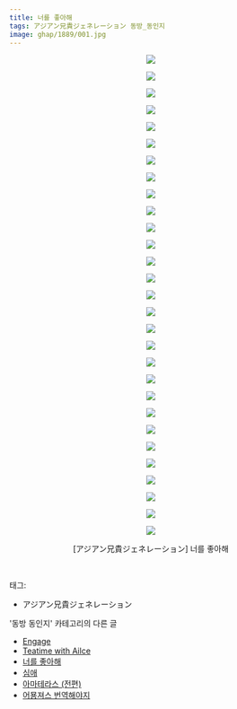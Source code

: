 ```yaml
---
title: 너를 좋아해
tags: アジアン兄貴ジェネレーション 동방_동인지
image: ghap/1889/001.jpg
---
```

<div class="article">
<p style="text-align: center; clear: none; float: none;"><img src="{{ site.nasurl }}/ghap/1889/001.jpg"/></p>
<p style="text-align: center; clear: none; float: none;"><img src="{{ site.nasurl }}/ghap/1889/002.jpg"/></p>
<p style="text-align: center; clear: none; float: none;"><img src="{{ site.nasurl }}/ghap/1889/003.jpg"/></p>
<p style="text-align: center; clear: none; float: none;"><img src="{{ site.nasurl }}/ghap/1889/004.jpg"/></p>
<p style="text-align: center; clear: none; float: none;"><img src="{{ site.nasurl }}/ghap/1889/005.jpg"/></p>
<p style="text-align: center; clear: none; float: none;"><img src="{{ site.nasurl }}/ghap/1889/006.jpg"/></p>
<p style="text-align: center; clear: none; float: none;"><img src="{{ site.nasurl }}/ghap/1889/007.jpg"/></p>
<p style="text-align: center; clear: none; float: none;"><img src="{{ site.nasurl }}/ghap/1889/008.jpg"/></p>
<p style="text-align: center; clear: none; float: none;"><img src="{{ site.nasurl }}/ghap/1889/009.jpg"/></p>
<p style="text-align: center; clear: none; float: none;"><img src="{{ site.nasurl }}/ghap/1889/010.jpg"/></p>
<p style="text-align: center; clear: none; float: none;"><img src="{{ site.nasurl }}/ghap/1889/011.jpg"/></p>
<p style="text-align: center; clear: none; float: none;"><img src="{{ site.nasurl }}/ghap/1889/012.jpg"/></p>
<p style="text-align: center; clear: none; float: none;"><img src="{{ site.nasurl }}/ghap/1889/013.jpg"/></p>
<p style="text-align: center; clear: none; float: none;"><img src="{{ site.nasurl }}/ghap/1889/014.jpg"/></p>
<p style="text-align: center; clear: none; float: none;"><img src="{{ site.nasurl }}/ghap/1889/015.jpg"/></p>
<p style="text-align: center; clear: none; float: none;"><img src="{{ site.nasurl }}/ghap/1889/016.jpg"/></p>
<p style="text-align: center; clear: none; float: none;"><img src="{{ site.nasurl }}/ghap/1889/017.jpg"/></p>
<p style="text-align: center; clear: none; float: none;"><img src="{{ site.nasurl }}/ghap/1889/018.jpg"/></p>
<p style="text-align: center; clear: none; float: none;"><img src="{{ site.nasurl }}/ghap/1889/019.jpg"/></p>
<p style="text-align: center; clear: none; float: none;"><img src="{{ site.nasurl }}/ghap/1889/020.jpg"/></p>
<p style="text-align: center; clear: none; float: none;"><img src="{{ site.nasurl }}/ghap/1889/021.jpg"/></p>
<p style="text-align: center; clear: none; float: none;"><img src="{{ site.nasurl }}/ghap/1889/022.jpg"/></p>
<p style="text-align: center; clear: none; float: none;"><img src="{{ site.nasurl }}/ghap/1889/023.jpg"/></p>
<p style="text-align: center; clear: none; float: none;"><img src="{{ site.nasurl }}/ghap/1889/024.jpg"/></p>
<p style="text-align: center; clear: none; float: none;"><img src="{{ site.nasurl }}/ghap/1889/025.jpg"/></p>
<p style="text-align: center; clear: none; float: none;"><img src="{{ site.nasurl }}/ghap/1889/026.jpg"/></p>
<p style="text-align: center; clear: none; float: none;"><img src="{{ site.nasurl }}/ghap/1889/027.jpg"/></p>
<p style="text-align: center; clear: none; float: none;"><img src="{{ site.nasurl }}/ghap/1889/028.jpg"/></p>
<p style="text-align: center; clear: none; float: none;"><img src="{{ site.nasurl }}/ghap/1889/029.jpg"/></p>
<p style="text-align: center; clear: none; float: none;">[アジアン兄貴ジェネレーション] 너를 좋아해</p>
<p><br/></p>
</div><div class="tagTrail">
<p>태그: </p>
<ul>
<li>アジアン兄貴ジェネレーション</li>
</ul>
</div><div class="another">
<p>'동방 동인지' 카테고리의 다른 글</p>
<ul>
<li><a href="/2016-08-28-ghap_1891">Engage</a></li>
<li><a href="/2016-08-28-ghap_1890">Teatime with Ailce</a></li>
<li><a href="/2016-08-28-ghap_1889">너를 좋아해</a></li>
<li><a href="/2016-08-28-ghap_1888">심애</a></li>
<li><a href="/2016-08-28-ghap_1887">아마테라스 (전편)</a></li>
<li><a href="/2016-08-28-ghap_1886">어묭져스 번역해야지</a></li>
</ul>
</div><div class="cb_module cb_fluid">
<div class="cb_wrt cb_profile">
</div><!-- commentList close -->
</div>